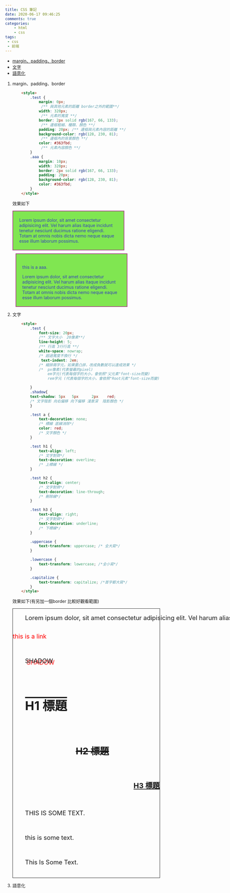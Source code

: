 ```yaml
---
title: CSS 筆記
date: 2020-06-17 09:46:25
comments: true
categories:
    - html
    - css
tags:
 - css
 - 前端
---
```

- <a href="#margin">margin、padding、border</a>
- <a href="#text">文字</a>
- <a href="#descriptive">語意化</a>

1. <a id="margin"> margin、padding、border </a>

    ```html
        <style>
            .test {
                margin: 0px;
                 /** 與其他元素的距離 border之外的範圍**/
                width: 320px;
                 /** 元素的寬度 **/
                border: 2px solid rgb(167, 66, 133);
                 /** 邊框粗細、種類、顏色 **/
                padding: 20px; /** 邊框與元素內容的距離 **/
                background-color: rgb(128, 230, 81);
                 /** 邊框內的背景顏色 **/
                color: #363fbd;
                 /** 元素內容顏色 **/
            }
            .aaa {
                margin: 10px;
                width: 320px;
                border: 2px solid rgb(167, 66, 133);
                padding: 20px;
                background-color: rgb(128, 230, 81);
                color: #363fbd;
            }
        </style>
    ```

    效果如下
    <div style=" margin: 0px;width: 320px;border: 2px solid rgb(167, 66, 133);padding: 20px;background-color: rgb(128, 230, 81);color: #363fbd;">
        Lorem ipsum dolor, sit amet consectetur adipisicing elit. Vel harum alias itaque incidunt tenetur nesciunt
        ducimus ratione eligendi. Totam at omnis nobis dicta nemo neque eaque esse illum laborum possimus.
    </div>
    <div style=" margin: 10px;width: 320px;border: 2px solid rgb(167, 66, 133);padding: 20px;background-color: rgb(128, 230, 81);color: #363fbd;">
        <p>this is a aaa.</p>
        Lorem ipsum dolor, sit amet consectetur adipisicing elit. Vel harum alias itaque incidunt tenetur nesciunt
        ducimus ratione eligendi. Totam at omnis nobis dicta nemo neque eaque esse illum laborum possimus.
    </div>

2. <a id="text">文字</a>

    ```html
        <style>
            .test {
                font-size: 20px;
                /** 文字大小  20像素**/
                line-height: 5;
                /** 行高 3行行高 **/
                white-space: nowrap;
                /* 超過寬度不換行 */
                 text-indent: 2em;
                /* 縮排兩字元，如果要凸排，改成負數就可以達成效果 */
                /*  px像素(代表螢幕的pixel)
                    em字元(代表每個字的大小，會依照"父元素"font-size而變)
                    rem字元 (代表每個字的大小，會依照"Root元素"font-size而變)*/

            }
            .shadow{
            text-shadow: 5px   5px      2px    red;
            /* 文字陰影 向右偏移 向下偏移 淺景深  陰影顏色 */
            }

            .test a {
                text-decoration: none;
                /* 標線 底線消除*/
                color: red;
                /* 文字顏色 */
            }

            .test h1 {
                text-align: left;
                /* 文字對齊*/
                text-decoration: overline;
                /* 上標線 */
            }

            .test h2 {
                text-align: center;
                /* 文字對齊*/
                text-decoration: line-through;
                /* 刪除線*/
            }

            .test h3 {
                text-align: right;
                /* 文字對齊*/
                text-decoration: underline;
                /* 下標線*/
            }

            .uppercase {
                text-transform: uppercase; /* 全大寫*/
            }

            .lowercase {
                text-transform: lowercase; /*全小寫*/
            }

            .capitalize {
                text-transform: capitalize; /*首字都大寫*/
            }
        </style>
    ```

    效果如下(有另加一個border 比較好觀看範圍)

    <div style= "border: 1px solid; font-size: 20px;line-height: 3;white-space: nowrap; text-indent: 2em;">
        Lorem ipsum dolor, sit amet consectetur adipisicing elit. Vel harum alias itaque incidunt tenetur nesciunt
        ducimus ratione eligendi. Totam at omnis nobis dicta nemo neque eaque esse illum laborum possimus.<br/>
        <a href="#" style="text-decoration: none;color: red;"> this is a link </a>
        <p style="text-shadow: 5px   5px      2px    red;">SHADOW</p>
        <h1 style="text-align: left;text-decoration: overline;">H1 標題</h1>
        <h2 style="text-align: center;text-decoration: line-through;">H2 標題</h2>
        <h3 style="text-align: right;text-decoration: underline;">H3 標題</h3>
        <p style="text-transform: uppercase;">This is some text.</p>
        <p style="text-transform: lowercase;">This is some text.</p>
        <p style="text-transform: capitalize;">This is some text.</p>
    </div>

3. <a id="descriptive">語意化</a>
